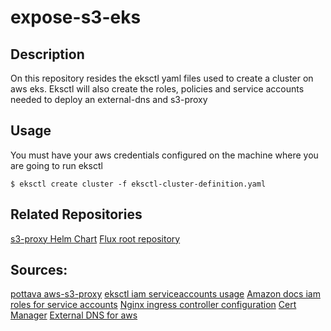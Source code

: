 # expose-s3-eks

## Description

On this repository resides the eksctl yaml files used to create a cluster on aws eks.
Eksctl will also create the roles, policies and service accounts needed to deploy an external-dns and s3-proxy

## Usage
You must have your aws credentials configured on the machine where you are going to run eksctl

```
$ eksctl create cluster -f eksctl-cluster-definition.yaml
```
## Related Repositories

[s3-proxy Helm Chart](https://github.com/Daklon/s3-exposer-helm)
[Flux root repository](https://github.com/Daklon/flux-s3-exposer)


## Sources:
[pottava aws-s3-proxy](https://github.com/pottava/aws-s3-proxy)
[eksctl iam serviceaccounts usage](https://eksctl.io/usage/iamserviceaccounts/)
[Amazon docs iam roles for service accounts](https://docs.aws.amazon.com/es_es/eks/latest/userguide/iam-roles-for-service-accounts.html)
[Nginx ingress controller configuration](https://kubernetes.github.io/ingress-nginx/user-guide/nginx-configuration/)
[Cert Manager](https://cert-manager.io/docs/tutorials/acme/ingress/)
[External DNS for aws](https://github.com/kubernetes-sigs/external-dns/blob/master/docs/tutorials/aws.md)
